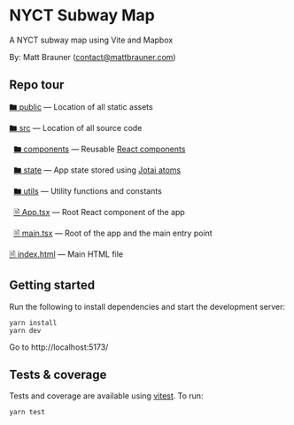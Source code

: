 # NYCT Subway Map

A NYCT subway map using Vite and Mapbox

By: Matt Brauner (contact@mattbrauner.com)

## Repo tour

[🖿 public](public) — Location of all static assets

[🖿 src](src) — Location of all source code

&nbsp;&nbsp;[🖿 components](src/components) — Reusable [React components](https://react.dev/learn/your-first-component)

&nbsp;&nbsp;[🖿 state](src/state) — App state stored using [Jotai atoms](https://jotai.org/)

&nbsp;&nbsp;[🖿 utils](src/utils) — Utility functions and constants

&nbsp;&nbsp;[🗎 App.tsx](src/App.tsx) — Root React component of the app

&nbsp;&nbsp;[🗎 main.tsx](src/main.tsx) — Root of the app and the main entry point

[🗎 index.html](index.html) — Main HTML file

## Getting started

Run the following to install dependencies and start the development server:

```
yarn install
yarn dev
```

Go to http://localhost:5173/

## Tests & coverage

Tests and coverage are available using [vitest](https://vitest.dev/). To run:

```
yarn test
```
